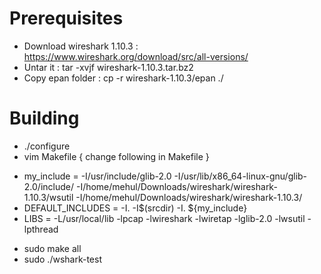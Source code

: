 # Prerequisites
* Download wireshark 1.10.3 : https://www.wireshark.org/download/src/all-versions/
* Untar it : tar -xvjf wireshark-1.10.3.tar.bz2
* Copy epan folder : cp -r wireshark-1.10.3/epan ./

# Building
- ./configure
- vim Makefile { change following in Makefile }
 * my_include = -I/usr/include/glib-2.0 -I/usr/lib/x86_64-linux-gnu/glib-2.0/include/ -I/home/mehul/Downloads/wireshark/wireshark-1.10.3/wsutil -I/home/mehul/Downloads/wireshark/wireshark-1.10.3/
 * DEFAULT_INCLUDES = -I. -I$(srcdir) -I. ${my_include}
 * LIBS = -L/usr/local/lib -lpcap -lwireshark -lwiretap -lglib-2.0 -lwsutil -lpthread

- sudo make all
- sudo ./wshark-test
